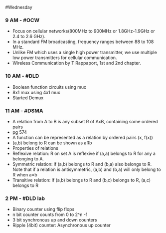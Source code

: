 #Wednesday 
### 9 AM - #OCW 
- Focus on cellular networks(800MHz to 900MHz or 1.8GHz-1.9GHz or 2.4 to 2.6 GHz).
- In a standard FM broadcasting, frequency ranges between 88 to 108 MHz.
- Unlike FM which uses a single high power transmitter, we use multiple low power transmitters for cellular communication.
- Wireless Communication by T Rappaport, 1st and 2nd chapter.

### 10 AM - #DLD 
- Boolean function circuits using mux
- 8x1 mux using 4x1 mux
- Started Demux

### 11 AM - #DSMA 
- A relation from A to B is any subset R of AxB, containing some ordered pairs
- pg 574
- A function can be represented as a relation by ordered pairs (x, f(x))
- (a,b) belong to R can be shown as aRb
- Properties of relations
- Reflexive relation: R on set A is reflexive if (a,a) belongs to R for any a belonging to A.
- Symmetric relation: if (a,b) belongs to R and (b,a) also belongs to R. Note that if a relation is antisymmetric, (a,b) and (b,a) will only belong to R when a=b
- Transitive relation: If (a,b) belongs to R and (b,c) belongs to R, (a,c) belongs to R


### 2 PM - #DLD lab
- Binary counter using flip flops
- n bit counter counts from 0 to 2^n -1
- 3 bit synchronous up and down counters
- Ripple (4bit) counter: Asynchronous up counter